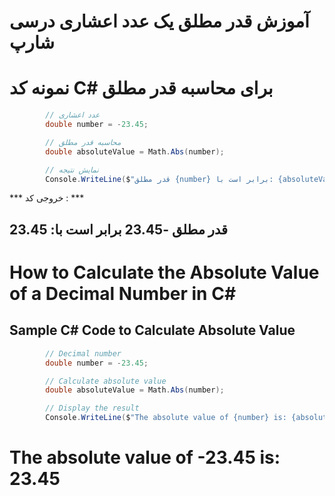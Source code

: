 
# آموزش قدر مطلق یک عدد اعشاری درسی شارپ

# نمونه کد C# برای محاسبه قدر مطلق

```csharp
        // عدد اعشاری
        double number = -23.45;

        // محاسبه قدر مطلق
        double absoluteValue = Math.Abs(number);

        // نمایش نتیجه
        Console.WriteLine($"قدر مطلق {number} برابر است با: {absoluteValue}");
```
*** خروجی کد : ***

قدر مطلق -23.45 برابر است با: 23.45
---

# How to Calculate the Absolute Value of a Decimal Number in C#

## Sample C# Code to Calculate Absolute Value

```csharp
        // Decimal number
        double number = -23.45;

        // Calculate absolute value
        double absoluteValue = Math.Abs(number);

        // Display the result
        Console.WriteLine($"The absolute value of {number} is: {absoluteValue}");
```
# The absolute value of -23.45 is: 23.45

